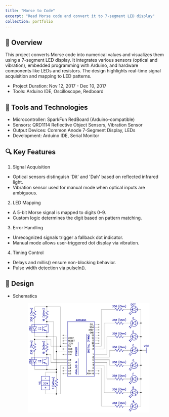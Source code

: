 ```yaml
---
title: "Morse to Code"
excerpt: "Read Morse code and convert it to 7-segment LED display"
collection: portfolio
---
```


📌 Overview
---
This project converts Morse code into numerical values and visualizes them using a 7-segment LED display. It integrates various sensors (optical and vibration), embedded programming with Arduino, and hardware components like LEDs and resistors. The design highlights real-time signal acquisition and mapping to LED patterns.
- Project Duration: Nov 12, 2017 - Dec 10, 2017
- Tools: Arduino IDE, Oscilloscope, Redboard

🧰 Tools and Technologies
---
- Microcontroller: SparkFun RedBoard (Arduino-compatible)
- Sensors: QRD1114 Reflective Object Sensors, Vibration Sensor
- Output Devices: Common Anode 7-Segment Display, LEDs
- Development: Arduino IDE, Serial Monitor

🔍 Key Features
---
1. Signal Acquisition
- Optical sensors distinguish 'Dit' and 'Dah' based on reflected infrared light.
- Vibration sensor used for manual mode when optical inputs are ambiguous.
2. LED Mapping
- A 5-bit Morse signal is mapped to digits 0–9.
- Custom logic determines the digit based on pattern matching.
3. Error Handling
- Unrecognized signals trigger a fallback dot indicator.
- Manual mode allows user-triggered dot display via vibration.
4. Timing Control
- Delays and millis() ensure non-blocking behavior.
- Pulse width detection via pulseIn().

🎨 Design
---
- Schematics  
    <p align="center">
        <img src="/images/portfolio/portfolio-1-1.png" alt="Schematic" width="80%">
    </p>